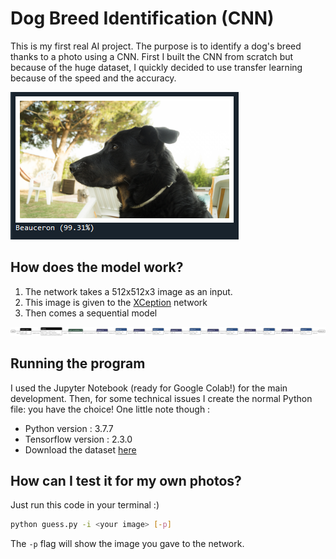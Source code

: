# Dog Breed Identification (CNN)
This is my first real AI project. The purpose is to identify a dog's breed thanks to a photo using a CNN. First I built the CNN from scratch but because of the huge dataset, I quickly decided to use transfer learning because of the speed and the accuracy.

![Running the program with my dog](https://github.com/raphaelsfeir/CNN-dog-breed-identification/blob/master/jackson_best.png "Running the program with my dog")

## How does the model work?
1) The network takes a 512x512x3 image as an input.
2) This image is given to the [XCeption](https://arxiv.org/abs/1610.02357) network
3) Then comes a sequential model

![model](https://github.com/raphaelsfeir/CNN-dog-breed-identification/blob/master/model.png "Model")

## Running the program
I used the Jupyter Notebook (ready for Google Colab!) for the main development. Then, for some technical issues I create the normal Python file: you have the choice!
One little note though :
- Python version : 3.7.7
- Tensorflow version : 2.3.0
- Download the dataset [here](https://s3-us-west-1.amazonaws.com/udacity-aind/dog-project/dogImages.zip)

## How can I test it for my own photos?
Just run this code in your terminal :)
```bash
python guess.py -i <your image> [-p]
```
The `-p` flag will show the image you gave to the network.
